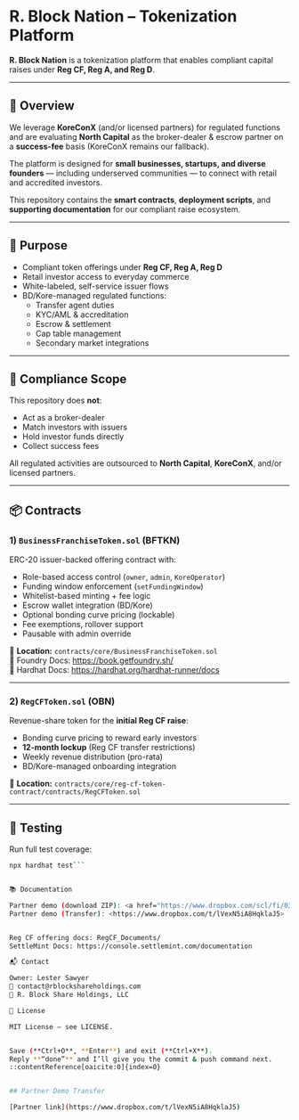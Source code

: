 # R. Block Nation – Tokenization Platform

**R. Block Nation** is a tokenization platform that enables compliant capital raises under **Reg CF, Reg A, and Reg D**.

---

## 📌 Overview

We leverage **KoreConX** (and/or licensed partners) for regulated functions and are evaluating **North Capital** as the broker-dealer & escrow partner on a **success-fee** basis (KoreConX remains our fallback).

The platform is designed for **small businesses, startups, and diverse founders** — including underserved communities — to connect with retail and accredited investors.

This repository contains the **smart contracts**, **deployment scripts**, and **supporting documentation** for our compliant raise ecosystem.

---

## 🎯 Purpose

- Compliant token offerings under **Reg CF, Reg A, Reg D**
- Retail investor access to everyday commerce
- White-labeled, self-service issuer flows
- BD/Kore-managed regulated functions:
  - Transfer agent duties
  - KYC/AML & accreditation
  - Escrow & settlement
  - Cap table management
  - Secondary market integrations

---

## 🔐 Compliance Scope

This repository does **not**:
- Act as a broker-dealer
- Match investors with issuers
- Hold investor funds directly
- Collect success fees

All regulated activities are outsourced to **North Capital**, **KoreConX**, and/or licensed partners.

---

## 📦 Contracts

### 1) `BusinessFranchiseToken.sol` (BFTKN)
ERC-20 issuer-backed offering contract with:
- Role-based access control (`owner`, `admin`, `KoreOperator`)
- Funding window enforcement (`setFundingWindow`)
- Whitelist-based minting + fee logic
- Escrow wallet integration (BD/Kore)
- Optional bonding curve pricing (lockable)
- Fee exemptions, rollover support
- Pausable with admin override

📍 **Location:** `contracts/core/BusinessFranchiseToken.sol`  
🔗 Foundry Docs: https://book.getfoundry.sh/  
🔗 Hardhat Docs: https://hardhat.org/hardhat-runner/docs

---

### 2) `RegCFToken.sol` (OBN)
Revenue-share token for the **initial Reg CF raise**:
- Bonding curve pricing to reward early investors
- **12-month lockup** (Reg CF transfer restrictions)
- Weekly revenue distribution (pro-rata)
- BD/Kore-managed onboarding integration

📍 **Location:** `contracts/core/reg-cf-token-contract/contracts/RegCFToken.sol`

---

## 🧪 Testing

Run full test coverage:
```bash
npx hardhat test``` 


📚 Documentation

Partner demo (download ZIP): <a href="https://www.dropbox.com/scl/fi/03hu6guqq490wh0w0mloy/site-partner.zip?rlkey=uepzezsqr5300tzhjzbeijbfn&st=mau3jczo&dl=1">R. Block Nation – Partner Docs</a>
Partner demo (Transfer): <https://www.dropbox.com/t/lVexN5iA8HqklaJ5>


Reg CF offering docs: RegCF_Documents/
SettleMint Docs: https://console.settlemint.com/documentation

📬 Contact

Owner: Lester Sawyer
📧 contact@rblockshareholdings.com
🏢 R. Block Share Holdings, LLC

📄 License

MIT License — see LICENSE.


Save (**Ctrl+O**, **Enter**) and exit (**Ctrl+X**).  
Reply **“done”** and I’ll give you the commit & push command next.
::contentReference[oaicite:0]{index=0}


## Partner Demo Transfer

[Partner link](https://www.dropbox.com/t/lVexN5iA8HqklaJ5)
